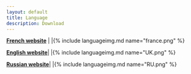 ```yaml
---
layout: default
title: Language
description: Download
---
```




   **[French website](https://prunkdump.github.io/GNUVario-TTGO-T5-website)** |  |{% include languageimg.md name="france.png" %}





   **[English website](https://prunkdump.github.io/GNUVario-TTGO-T5-website-EN)**|   |{% include languageimg.md name="UK.png" %}





   **[Russian website](https://prunkdump.github.io/GNUVario-TTGO-T5-website-RU)**|   |{% include languageimg.md name="RU.png" %}
